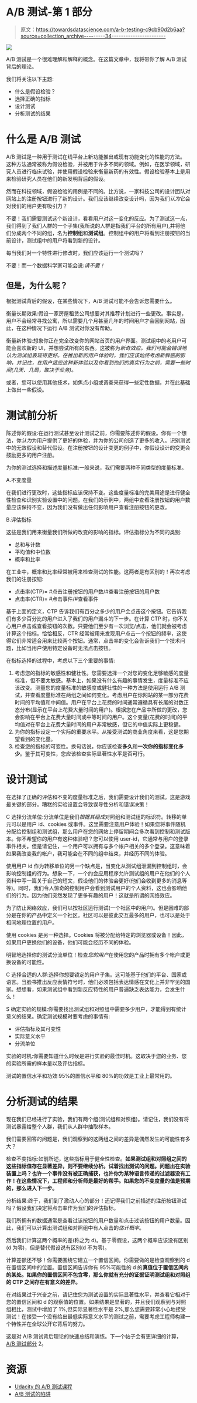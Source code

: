 # A/B 测试-第 1 部分

> 原文：<https://towardsdatascience.com/a-b-testing-c9cb90d2b6aa?source=collection_archive---------34----------------------->

![](img/2c459c784be794b37dab4a5f319fb977.png)

A/B 测试是一个很难理解和解释的概念。在这篇文章中，我将带你了解 A/B 测试背后的理论。

我们将关注以下主题:

*   什么是假设检验？
*   选择正确的指标
*   设计测试
*   分析测试的结果

# 什么是 A/B 测试

A/B 测试是一种用于测试在线平台上新功能推出或现有功能变化的性能的方法。这种方法通常被称为假设检验，并被用于许多不同的领域。例如，在医学领域，研究人员进行临床试验，并使用假设检验来衡量新药的有效性。假设检验基本上是用来检验研究人员在他们的新发明背后的假设。

然而在科技领域，假设检验的用例是不同的。比方说，一家科技公司的设计团队对网站上的注册按钮进行了新的设计。我们应该继续改变设计吗，因为我们*认为*它会对我们的用户更有吸引力？

不要！我们需要测试这个新设计，看看用户对这一变化的反应。为了测试这一点，我们得到了我们人群的一个子集(我所说的人群是指我们平台的所有用户),并将他们分成两个不同的组，名为**控制组**和**测试组**。控制组中的用户将看到注册按钮的当前设计，测试组中的用户将看到新的设计。

每当我们对一个特性进行修改时，我们应该运行一个测试吗？

不要！而一个数据科学家可能会说:*请不要！*

## 但是，为什么呢？

根据测试背后的假设，在某些情况下，A/B 测试可能不会告诉您需要什么。

衡量长期效果:假设一家房屋租赁公司想要对其推荐计划进行一些更改。事实是，用户不会经常寻找公寓，所以需要几个月甚至几年的时间用户才会回到网站，因此，在这种情况下运行 A/B 测试对你没有帮助。

衡量新体验:想象你正在完全改变你的网站首页的用户界面。测试组中的老用户可能会喜欢新的 UI，并想尝试所有的东西。这被称为*新奇效应。我们可能会错误地认为测试组表现得更好。在推出新的用户体验时，我们应该始终考虑新鲜感的影响，并记住，在用户适应这种新体验以及你看到他们的真实行为之前，需要一些时间(几天、几周，取决于业务)。*

或者，您可以使用其他技术，如焦点小组或调查来获得一些定性数据，并在此基础上做出一些假设。

# 测试前分析

陈述你的假设:在运行测试甚至设计测试之前，你需要陈述你的假设。你有一个想法，你*认为*为用户提供了更好的体验，并为你的公司创造了更多的收入。识别测试中的无效假设和替代假设。在注册按钮的设计变更的例子中，你假设设计的变更会鼓励更多的用户注册。

为你的测试选择和描述度量标准:一般来说，我们需要两种不同类型的度量标准。

A.不变度量

在我们进行更改时，这些指标应该保持不变。这些度量标准的完美用途是进行健全性检查和识别实验设置中的问题。在我们的示例中，两组中查看注册按钮的用户数量应该保持不变，因为我们没有做出任何影响用户查看注册按钮的更改。

B.评估指标

这些是我们用来衡量我们所做的改变的影响的指标。评估指标分为不同的类别:

*   总和与计数
*   平均值和中位数
*   概率和比率

在工业中，概率和比率经常被用来检查测试的性能。这两者是有区别的！再次考虑我们的注册按钮:

*   点击率(CTP)= #点击注册按钮的用户数/#查看注册按钮的用户数
*   点击率(CTR)= #点击事件/#查看事件

基于上面的定义，CTP 告诉我们有百分之多少的用户会点击这个按钮。它告诉我们有多少百分比的用户进入了我们的用户漏斗的下一步。在计算 CTP 时，你不关心用户点击或查看按钮的次数。只要他们至少有一次浏览/点击，他们就会被考虑计算这个指标。恰恰相反，CTR 经常被用来发现用户点击一个按钮的频率，这使得它们非常适合用来比较两个按钮。通常，点击率的变化会告诉我们一个技术问题，比如当用户使用特定设备时无法点击按钮。

在指标选择的过程中，考虑以下三个重要的事情:

1.  考虑您的指标的敏感性和健壮性。您需要选择一个对您的变化足够敏感的度量标准，但不要太敏感。基本上，如果没有什么有趣的事情发生，度量标准不应该改变。测量您的度量标准的敏感度或健壮性的一种方法是使用运行 A/B 测试，并查看度量标准在两组之间如何变化。考虑用户在你网站的某一部分花费时间的平均值和中间值。用户在平台上花费的时间通常遵循具有长尾的对数正态分布(显示在平台上花费大量时间的用户)。根据您在产品中所做的更改，您会影响在平台上花费大量时间或中等时间的用户。这个变量(花费的时间)的平均值对在平台上花费大量时间的用户非常敏感，但它的中值实际上更稳健。
2.  为你的指标设定一个实际的重要水平。从接受测试的商业角度来看，这是您期望看到的变化量。
3.  检查您的指标的可变性。换句话说，你应该检查**多久**和**一次你的指标变化多少**。鉴于其可变性，您应该检查实际显著性水平是否可行。

# 设计测试

在选择了正确的评估和不变的度量标准之后，我们需要设计我们的测试。这是游戏最关键的部分。糟糕的实验设置会导致误导性分析和错误决策！

C 选择分流单位:分流单位是我们*根据其组成*对照组和测试组的标识符。转移的单元可以是用户 id、cookies 或事件。这里需要注意用户体验！如果您将事件随机分配给控制组和测试组，那么用户在您的网站上停留期间会多次看到控制和测试版本。你不希望你的用户有这种体验吧？您可以使用 user-id，它通常与用户的登录事件相关。但是请记住，一个用户可以拥有与多个帐户相关的多个登录。这意味着如果我改变我的帐户，我可能会在不同的组中结束，并经历不同的体验。

使用用户 id 作为转移单位的另一个缺点是，当变化从测试组泄漏到控制组时，会影响控制组的行为。想象一下，一个约会应用程序允许测试组的用户在他们的个人资料中写一篇关于自己的短文，假设他们的体验会更好(他们会收到更多的消息等等)。同时，我们令人惊奇的控制用户会看到测试用户的个人资料，这也会影响他们的行为。因为他们突然发现了更多有趣的用户！这就是所谓的网络效应。

为了防止网络效应，我们可以按社区运行测试(一个社区中的用户)。但是困难的部分是在你的产品中定义一个社区。社区可以是彼此交互最多的用户，也可以是处于相同地理位置的用户。

使用 cookies 是另一种选择。Cookies 将被分配给特定的浏览器或设备！因此，如果用户更换他们的设备，他们可能会经历不同的体验。

明智地选择你的测试分流单位！检查*您的用户*在使用您的产品时拥有多个帐户或更换设备的可能性。

C 选择合适的人群:选择你想要锁定的用户子集。这可能基于他们的平台、国家或语言。当脸书推出反应表情符号时，他们必须包括表达情感在文化上并非罕见的国家。想想看，如果测试组中看到新反应特性的用户普遍缺乏表达能力，会发生什么！

S 确定实验的规模:你需要找出测试组和对照组中需要多少用户，才能得到有统计意义的结果。确定测试规模时要考虑的事情有:

*   评估指标及其可变性
*   实际意义水平
*   分流单位

实验的时机:你需要知道什么时候是进行实验的最佳时机。这取决于您的业务、您的实验所需的样本量以及评估指标。

测试的置信水平和功效:95%的置信水平和 80%的功效是工业上最常用的。

# 分析测试的结果

现在我们已经进行了实验，我们有两个组(测试组和对照组)。请记住，我们没有将测试暴露给整个人群，我们从人群中抽取样本。

我们需要回答的问题是，我们观察到的这两组之间的差异是偶然发生的可能性有多大？

检查不变指标:如前所述，这些指标用于健全性检查。**如果测试组和对照组之间的这些指标值存在显著差异，则不要继续分析。试着找出测试的问题。问题出在实验装置上吗？也许一个事件没有被正确捕获，也许你为某种语言传递的过滤器没有工作！在这些情况下，工程师和分析师是最好的帮手。如果您的不变度量的值是预期的，那么进入下一步。**

分析结果:终于，我们到了激动人心的部分！还记得我们之前描述的注册按钮测试吗？假设我们决定将点击率作为我们的评估指标。

我们所拥有的数据通常是查看过该按钮的用户数量和点击过该按钮的用户数量。因此，我们可以计算出测试组和对照组中有人点击的*估计概率*。

然后我们计算这两个概率的差(称之为 d)。基于零假设，这两个概率应该没有区别(d 为零)，但是替代假设说有区别(d 不为零)。

计算差额还不够！你需要围绕它建立一个置信区间。你需要做的是检查观察到的 d 在置信区间中的位置。置信区间告诉你有 95%可能性的 d 的**真值位于置信区间内的某处。如果你的置信区间不包含零，那么你就有充分的证据证明测试组和对照组的 CTP 之间存在有意义的差异。**

在对结果过于兴奋之前，请记住您为测试设置的实际显著性水平，并查看它相对于您的置信区间和 d 的观察值的位置。如果结果是显著的，并且我们观察到与对照组相比，测试中增加了 1%,但实际显著性水平是 2%,那么您需要非常小心地接受测试！在接受一个没有给出最低实际意义水平的测试之前，需要考虑工程师构建一个特性并在全球公开它背后的努力。

这是对 A/B 测试背后理论的快速总结和演练。下一个帖子会有更详细的计算， [A/B 测试部分](https://medium.com/@gharibkimia/a-b-testing-part-2-42b94e1fb1dc) 2。

# 资源

*   [Udacity 的 A/B 测试课程](https://www.udacity.com/course/ab-testing--ud257)
*   [A/B 测试的陷阱](https://tech.okcupid.com/the-pitfalls-of-a-b-testing-in-social-networks/)
